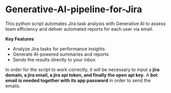 # Generative-AI-pipeline-for-Jira

This python script automates Jira task analysis with Generative AI to assess team efficiency and deliver automated reports for each user via email.

**Key Features**

- Analyze Jira tasks for performance insights
- Generate AI-powered summaries and reports
- Sends the results directly to your inbox

In order for the script to work correctly, it will be necessary to input a **jira domain, a jira email, a jira api token, and finally the open api key.**
A **bot email is needed together with its app password** in order to send the emails. 
